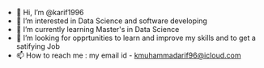 - 👋 Hi, I’m @karif1996
- 👀 I’m interested in Data Science and software developing
- 🌱 I’m currently learning Master's in Data Science
- 💞️ I’m looking for opprtunities to learn and improve my skills and to get a satifying Job 
- 📫 How to reach me : my email id - kmuhammadarif96@icloud.com 

